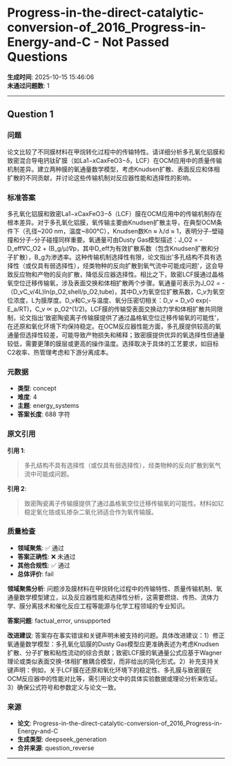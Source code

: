# Progress-in-the-direct-catalytic-conversion-of_2016_Progress-in-Energy-and-C - Not Passed Questions

**生成时间**: 2025-10-15 15:46:06  
**未通过问题数**: 1

---

## Question 1

### 问题

论文比较了不同膜材料在甲烷转化过程中的传输特性。请详细分析多孔氧化铝膜和致密混合导电钙钛矿膜（如La1−xCaxFeO3−δ，LCF）在OCM应用中的质量传输机制差异。建立两种膜的氧通量数学模型，考虑Knudsen扩散、表面反应和体相扩散的不同贡献，并讨论这些传输机制对反应器性能和选择性的影响。

### 标准答案

多孔氧化铝膜和致密La1−xCaxFeO3−δ（LCF）膜在OCM应用中的传输机制存在根本差异。对于多孔氧化铝膜，氧传输主要由Knudsen扩散主导，在典型OCM条件下（孔径~200 nm，温度~800°C），Knudsen数Kn ≈ λ/d ≈ 1，表明分子-壁碰撞和分子-分子碰撞同样重要。氧通量可由Dusty Gas模型描述：J_O2 = -D_eff∇C_O2 + (B_g/μ)∇p，其中D_eff为有效扩散系数（包含Knudsen扩散和分子扩散），B_g为渗透率。这种传输机制选择性有限，论文指出'多孔结构不具有选择性（或仅具有弱选择性），烃类物种的反向扩散到氧气流中可能成问题'，这会导致反应物和产物的反向扩散，降低反应器选择性。相比之下，致密LCF膜通过晶格氧空位迁移传输氧，涉及表面交换和体相扩散两个步骤。氧通量可表示为J_O2 = -（D_vC_v/4L)ln(p_O2,shell/p_O2,tube)，其中D_v为氧空位扩散系数，C_v为氧空位浓度，L为膜厚度。D_v和C_v与温度、氧分压密切相关：D_v = D_v0 exp(-E_a/RT)，C_v ∝ p_O2^(1/2)。LCF膜的传输受表面交换动力学和体相扩散共同限制，论文指出'致密陶瓷离子传输膜提供了通过晶格氧空位迁移传输氧的可能性'，在还原和氧化环境下均保持稳定。在OCM反应器性能方面，多孔膜提供较高的氧通量但选择性较差，可能导致产物损失和稀释；致密膜提供优异的氧选择性但通量较低，需要更薄的膜层或更高的操作温度。选择取决于具体的工艺要求，如目标C2收率、热管理考虑和下游分离成本。

### 元数据

- **类型**: concept
- **难度**: 4
- **主题**: energy_systems
- **答案长度**: 688 字符

### 原文引用

**引用 1**:
> 多孔结构不具有选择性（或仅具有弱选择性），烃类物种的反向扩散到氧气流中可能成问题。

**引用 2**:
> 致密陶瓷离子传输膜提供了通过晶格氧空位迁移传输氧的可能性。材料如钇稳定氧化锆或钆掺杂二氧化铈适合作为氧传输膜。

### 质量检查

- **领域聚焦**: ✅ 通过
- **答案正确性**: ❌ 未通过
- **其他合规性**: ✅ 通过
- **总体评价**: fail

**领域聚焦分析**: 问题涉及膜材料在甲烷转化过程中的传输特性、质量传输机制、氧通量数学模型建立，以及反应器性能和选择性分析，这需要燃烧、传热、流体力学、膜分离技术和催化反应工程等能源与化学工程领域的专业知识。

**答案问题**: factual_error, unsupported

**改进建议**: 答案存在事实错误和关键声明未被支持的问题。具体改进建议：1）修正氧通量数学模型：多孔氧化铝膜的Dusty Gas模型应更准确表述为考虑Knudsen扩散、分子扩散和粘性流动的综合贡献；致密LCF膜的氧通量公式应基于Wagner理论或类似表面交换-体相扩散耦合模型，而非给出的简化形式。2）补充支持关键声明：例如，关于LCF膜在还原和氧化环境下的稳定性、多孔膜与致密膜在OCM反应器中的性能对比等，需引用论文中的具体实验数据或理论分析来佐证。3）确保公式符号和参数定义与论文一致。

### 来源

- **论文**: Progress-in-the-direct-catalytic-conversion-of_2016_Progress-in-Energy-and-C
- **生成类型**: deepseek_generation
- **合并来源**: question_reverse

---

